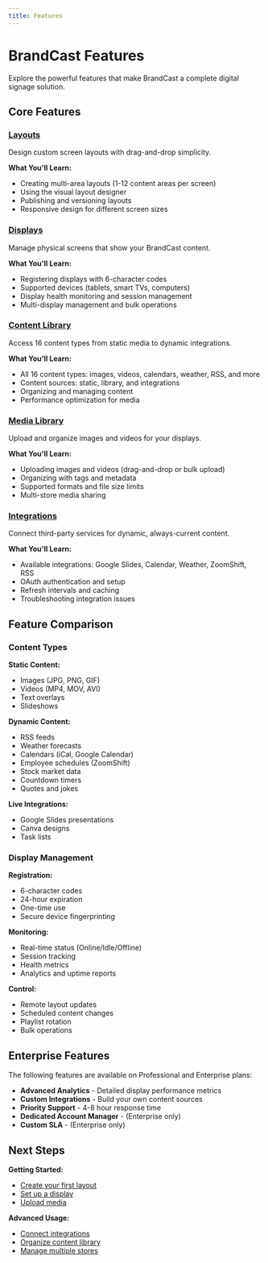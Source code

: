 ```yaml
---
title: Features
---
```


# BrandCast Features

Explore the powerful features that make BrandCast a complete digital signage solution.

## Core Features

### [Layouts](./layouts.md)
Design custom screen layouts with drag-and-drop simplicity.

**What You'll Learn:**
- Creating multi-area layouts (1-12 content areas per screen)
- Using the visual layout designer
- Publishing and versioning layouts
- Responsive design for different screen sizes

### [Displays](./displays.md)
Manage physical screens that show your BrandCast content.

**What You'll Learn:**
- Registering displays with 6-character codes
- Supported devices (tablets, smart TVs, computers)
- Display health monitoring and session management
- Multi-display management and bulk operations

### [Content Library](./content-library.md)
Access 16 content types from static media to dynamic integrations.

**What You'll Learn:**
- All 16 content types: images, videos, calendars, weather, RSS, and more
- Content sources: static, library, and integrations
- Organizing and managing content
- Performance optimization for media

### [Media Library](./media-library.md)
Upload and organize images and videos for your displays.

**What You'll Learn:**
- Uploading images and videos (drag-and-drop or bulk upload)
- Organizing with tags and metadata
- Supported formats and file size limits
- Multi-store media sharing

### [Integrations](./integrations.md)
Connect third-party services for dynamic, always-current content.

**What You'll Learn:**
- Available integrations: Google Slides, Calendar, Weather, ZoomShift, RSS
- OAuth authentication and setup
- Refresh intervals and caching
- Troubleshooting integration issues

## Feature Comparison

### Content Types

**Static Content:**
- Images (JPG, PNG, GIF)
- Videos (MP4, MOV, AVI)
- Text overlays
- Slideshows

**Dynamic Content:**
- RSS feeds
- Weather forecasts
- Calendars (iCal, Google Calendar)
- Employee schedules (ZoomShift)
- Stock market data
- Countdown timers
- Quotes and jokes

**Live Integrations:**
- Google Slides presentations
- Canva designs
- Task lists

### Display Management

**Registration:**
- 6-character codes
- 24-hour expiration
- One-time use
- Secure device fingerprinting

**Monitoring:**
- Real-time status (Online/Idle/Offline)
- Session tracking
- Health metrics
- Analytics and uptime reports

**Control:**
- Remote layout updates
- Scheduled content changes
- Playlist rotation
- Bulk operations

## Enterprise Features

The following features are available on Professional and Enterprise plans:

- **Advanced Analytics** - Detailed display performance metrics
- **Custom Integrations** - Build your own content sources
- **Priority Support** - 4-8 hour response time
- **Dedicated Account Manager** - (Enterprise only)
- **Custom SLA** - (Enterprise only)

## Next Steps

**Getting Started:**
- [Create your first layout](./layouts.md)
- [Set up a display](./displays.md)
- [Upload media](./media-library.md)

**Advanced Usage:**
- [Connect integrations](./integrations.md)
- [Organize content library](./content-library.md)
- [Manage multiple stores](../workflows/multi-store-management.md)

